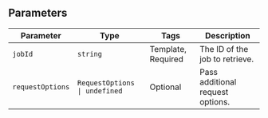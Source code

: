 ## Parameters

| Parameter | Type | Tags | Description |
|  --- | --- | --- | --- |
| `jobId` | `string` | Template, Required | The ID of the job to retrieve. |
| `requestOptions` | `RequestOptions \| undefined` | Optional | Pass additional request options. |

